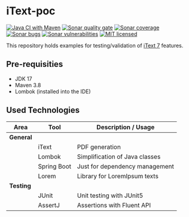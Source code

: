 # iText-poc
[![Java CI with Maven][github-image]][github-url-main] [![Sonar quality gate][sonar-quality-gate]][sonar-url] [![Sonar coverage][sonar-coverage]][sonar-url] [![Sonar bugs][sonar-bugs]][sonar-url] [![Sonar vulnerabilities][sonar-vulnerabilities]][sonar-url] [![MIT licensed][mit-badge]](./LICENSE.txt)

This repository holds examples for testing/validation of [iText 7](https://github.com/itext/itext7) features.

## Pre-requisities
* JDK 17
* Maven 3.8
* Lombok (installed into the IDE)

## Used Technologies

| Area          | Tool                  | Description / Usage                      |
| ----------    | --------------------- | ---------------------------------------- |
| **General**   |                       |                                          |
|               | iText                 | PDF generation                           |
|               | Lombok                | Simplification of Java classes           |
|               | Spring Boot           | Just for dependency management           |
|               | Lorem                 | Library for LoremIpsum texts             |
| **Testing**   |                       |                                          |
|               | JUnit                 | Unit testing with JUnit5                 |
|               | AssertJ               | Assertions with Fluent API               |

[github-url-main]: https://github.com/arnosthavelka/itext-poc/actions/workflows/maven.yml
[github-image]: https://github.com/arnosthavelka/itext-poc/actions/workflows/maven.yml/badge.svg

[sonar-url]: https://sonarcloud.io/dashboard?id=arnosthavelka_itext-poc
[sonar-quality-gate]: https://sonarcloud.io/api/project_badges/measure?project=arnosthavelka_itext-poc&metric=alert_status
[sonar-coverage]: https://sonarcloud.io/api/project_badges/measure?project=arnosthavelka_itext-poc&metric=coverage
[sonar-bugs]: https://sonarcloud.io/api/project_badges/measure?project=arnosthavelka_itext-poc&metric=bugs
[sonar-vulnerabilities]: https://sonarcloud.io/api/project_badges/measure?project=arnosthavelka_itext-poc&metric=vulnerabilities
[mit-badge]: https://img.shields.io/badge/license-MIT-maroon.svg
